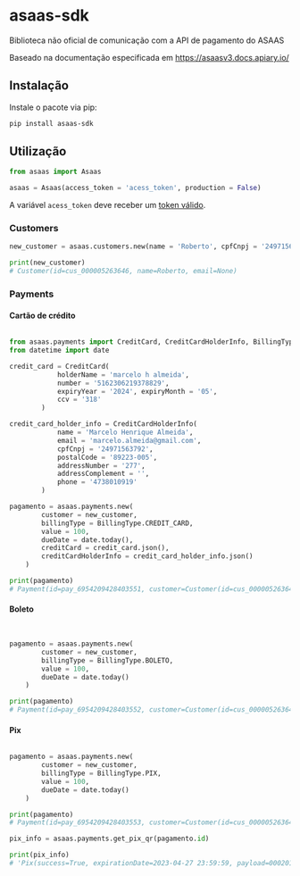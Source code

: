 # asaas-sdk
Biblioteca não oficial de comunicação com a API de pagamento do ASAAS

Baseado na documentação especificada em https://asaasv3.docs.apiary.io/

## Instalação

Instale o pacote via pip:

```sh
pip install asaas-sdk
```

## Utilização

```py
from asaas import Asaas

asaas = Asaas(access_token = 'acess_token', production = False)

``` 
A variável `acess_token` deve receber um [token válido](https://asaasv3.docs.apiary.io/#introduction/autenticacao).


### Customers
```py
new_customer = asaas.customers.new(name = 'Roberto', cpfCnpj = '24971563792')

print(new_customer)
# Customer(id=cus_000005263646, name=Roberto, email=None)
```

### Payments

#### Cartão de crédito

```py

from asaas.payments import CreditCard, CreditCardHolderInfo, BillingType
from datetime import date

credit_card = CreditCard(
            holderName = 'marcelo h almeida',
            number = '5162306219378829',
            expiryYear = '2024', expiryMonth = '05',
            ccv = '318'
        )

credit_card_holder_info = CreditCardHolderInfo(
            name = 'Marcelo Henrique Almeida',
            email = 'marcelo.almeida@gmail.com',
            cpfCnpj = '24971563792',
            postalCode = '89223-005',
            addressNumber = '277',
            addressComplement = '',
            phone = '4738010919'
        )

pagamento = asaas.payments.new(
        customer = new_customer,
        billingType = BillingType.CREDIT_CARD,
        value = 100,
        dueDate = date.today(),
        creditCard = credit_card.json(),
        creditCardHolderInfo = credit_card_holder_info.json()
    )

print(pagamento)
# Payment(id=pay_6954209428403551, customer=Customer(id=cus_000005263646, name=Roberto, email=None), billingType=CREDIT_CARD, value=100)

```

#### Boleto


```py


pagamento = asaas.payments.new(
        customer = new_customer,
        billingType = BillingType.BOLETO,
        value = 100,
        dueDate = date.today()
    )

print(pagamento)
# Payment(id=pay_6954209428403552, customer=Customer(id=cus_000005263646, name=Roberto, email=None), billingType=BOLETO, value=100, invoiceUrl=https://sandbox.asaas.com/i/6997545710784231)

```

#### Pix


```py

pagamento = asaas.payments.new(
        customer = new_customer,
        billingType = BillingType.PIX,
        value = 100,
        dueDate = date.today()
    )

print(pagamento)
# Payment(id=pay_6954209428403553, customer=Customer(id=cus_000005263646, name=Roberto, email=None), billingType=PIX, value=100)

pix_info = asaas.payments.get_pix_qr(pagamento.id)

print(pix_info)
# 'Pix(success=True, expirationDate=2023-04-27 23:59:59, payload=00020101021226820014br.gov.bcb.pix2560qrpix-...)'

```
